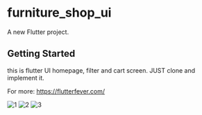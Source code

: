 
# furniture_shop_ui

A new Flutter project.

## Getting Started

this is flutter UI homepage, filter and cart screen.
JUST clone and implement it.

For more: https://flutterfever.com/

![1](https://github.com/coderbaba0/furniture_shop_ui/assets/128967105/332a454b-5beb-4a42-978a-eb32926eb329)
![2](https://github.com/coderbaba0/furniture_shop_ui/assets/128967105/d850d578-0c8b-446e-be96-17cc04513bf1)
![3](https://github.com/coderbaba0/furniture_shop_ui/assets/128967105/11a07502-db4b-43aa-953d-ef0cb0a2d250)
